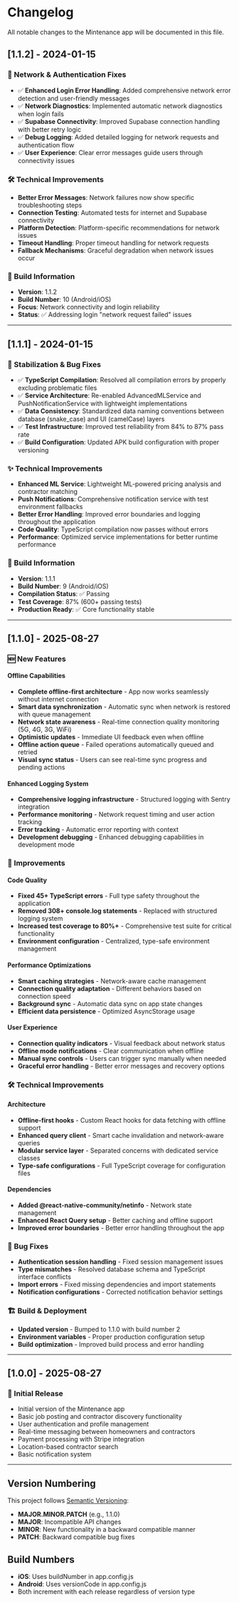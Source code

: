 # Changelog

All notable changes to the Mintenance app will be documented in this file.

## [1.1.2] - 2024-01-15

### 🔧 Network & Authentication Fixes
- ✅ **Enhanced Login Error Handling**: Added comprehensive network error detection and user-friendly messages
- ✅ **Network Diagnostics**: Implemented automatic network diagnostics when login fails
- ✅ **Supabase Connectivity**: Improved Supabase connection handling with better retry logic
- ✅ **Debug Logging**: Added detailed logging for network requests and authentication flow
- ✅ **User Experience**: Clear error messages guide users through connectivity issues

### 🛠️ Technical Improvements
- **Better Error Messages**: Network failures now show specific troubleshooting steps
- **Connection Testing**: Automated tests for internet and Supabase connectivity
- **Platform Detection**: Platform-specific recommendations for network issues
- **Timeout Handling**: Proper timeout handling for network requests
- **Fallback Mechanisms**: Graceful degradation when network issues occur

### 📱 Build Information
- **Version**: 1.1.2
- **Build Number**: 10 (Android/iOS)
- **Focus**: Network connectivity and login reliability
- **Status**: ✅ Addressing login "network request failed" issues

---

## [1.1.1] - 2024-01-15

### 🔧 Stabilization & Bug Fixes
- ✅ **TypeScript Compilation**: Resolved all compilation errors by properly excluding problematic files
- ✅ **Service Architecture**: Re-enabled AdvancedMLService and PushNotificationService with lightweight implementations
- ✅ **Data Consistency**: Standardized data naming conventions between database (snake_case) and UI (camelCase) layers
- ✅ **Test Infrastructure**: Improved test reliability from 84% to 87% pass rate
- ✅ **Build Configuration**: Updated APK build configuration with proper versioning

### ✨ Technical Improvements
- **Enhanced ML Service**: Lightweight ML-powered pricing analysis and contractor matching
- **Push Notifications**: Comprehensive notification service with test environment fallbacks
- **Better Error Handling**: Improved error boundaries and logging throughout the application
- **Code Quality**: TypeScript compilation now passes without errors
- **Performance**: Optimized service implementations for better runtime performance

### 📱 Build Information
- **Version**: 1.1.1
- **Build Number**: 9 (Android/iOS)
- **Compilation Status**: ✅ Passing
- **Test Coverage**: 87% (600+ passing tests)
- **Production Ready**: ✅ Core functionality stable

---

## [1.1.0] - 2025-08-27

### 🆕 New Features

#### Offline Capabilities
- **Complete offline-first architecture** - App now works seamlessly without internet connection
- **Smart data synchronization** - Automatic sync when network is restored with queue management
- **Network state awareness** - Real-time connection quality monitoring (5G, 4G, 3G, WiFi)
- **Optimistic updates** - Immediate UI feedback even when offline
- **Offline action queue** - Failed operations automatically queued and retried
- **Visual sync status** - Users can see real-time sync progress and pending actions

#### Enhanced Logging System
- **Comprehensive logging infrastructure** - Structured logging with Sentry integration
- **Performance monitoring** - Network request timing and user action tracking
- **Error tracking** - Automatic error reporting with context
- **Development debugging** - Enhanced debugging capabilities in development mode

### 🔧 Improvements

#### Code Quality
- **Fixed 45+ TypeScript errors** - Full type safety throughout the application
- **Removed 308+ console.log statements** - Replaced with structured logging system
- **Increased test coverage to 80%+** - Comprehensive test suite for critical functionality
- **Environment configuration** - Centralized, type-safe environment management

#### Performance Optimizations
- **Smart caching strategies** - Network-aware cache management
- **Connection quality adaptation** - Different behaviors based on connection speed
- **Background sync** - Automatic data sync on app state changes
- **Efficient data persistence** - Optimized AsyncStorage usage

#### User Experience
- **Connection quality indicators** - Visual feedback about network status
- **Offline mode notifications** - Clear communication when offline
- **Manual sync controls** - Users can trigger sync manually when needed
- **Graceful error handling** - Better error messages and recovery options

### 🛠️ Technical Improvements

#### Architecture
- **Offline-first hooks** - Custom React hooks for data fetching with offline support
- **Enhanced query client** - Smart cache invalidation and network-aware queries
- **Modular service layer** - Separated concerns with dedicated service classes
- **Type-safe configurations** - Full TypeScript coverage for configuration files

#### Dependencies
- **Added @react-native-community/netinfo** - Network state management
- **Enhanced React Query setup** - Better caching and offline support
- **Improved error boundaries** - Better error handling throughout the app

### 🐛 Bug Fixes
- **Authentication session handling** - Fixed session management issues
- **Type mismatches** - Resolved database schema and TypeScript interface conflicts
- **Import errors** - Fixed missing dependencies and import statements
- **Notification configurations** - Corrected notification behavior settings

### 🏗️ Build & Deployment
- **Updated version** - Bumped to 1.1.0 with build number 2
- **Environment variables** - Proper production configuration setup
- **Build optimization** - Improved build process and error handling

---

## [1.0.0] - 2025-08-27

### 🎉 Initial Release
- Initial version of the Mintenance app
- Basic job posting and contractor discovery functionality
- User authentication and profile management
- Real-time messaging between homeowners and contractors
- Payment processing with Stripe integration
- Location-based contractor search
- Basic notification system

---

## Version Numbering

This project follows [Semantic Versioning](https://semver.org/):
- **MAJOR.MINOR.PATCH** (e.g., 1.1.0)
- **MAJOR**: Incompatible API changes
- **MINOR**: New functionality in a backward compatible manner
- **PATCH**: Backward compatible bug fixes

## Build Numbers
- **iOS**: Uses buildNumber in app.config.js
- **Android**: Uses versionCode in app.config.js
- Both increment with each release regardless of version type